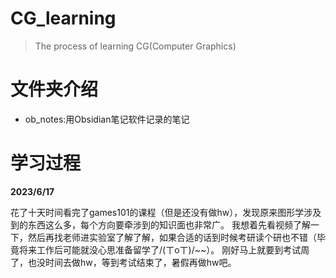 # CG_learning
> The process of learning CG(Computer Graphics)

# 文件夹介绍

* ob_notes:用Obsidian笔记软件记录的笔记

# 学习过程

**2023/6/17**

花了十天时间看完了games101的课程（但是还没有做hw），发现原来图形学涉及到的东西这么多，每个方向要牵涉到的知识面也非常广。
我想着先看视频了解一下，然后再找老师进实验室了解了解，如果合适的话到时候考研读个研也不错（毕竟将来工作后可能就没心思准备留学了/(ㄒoㄒ)/~~）。
刚好马上就要到考试周了，也没时间去做hw，等到考试结束了，暑假再做hw吧。